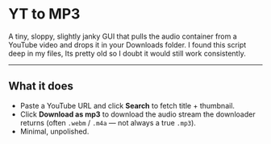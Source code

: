 # YT to MP3 

A tiny, sloppy, slightly janky GUI that pulls the audio container from a YouTube video and drops it in your Downloads folder. I found this script deep in my files, Its pretty old so I doubt it would still work consistently.

---

## What it does

* Paste a YouTube URL and click **Search** to fetch title + thumbnail.
* Click **Download as mp3** to download the audio stream the downloader returns (often `.webm` / `.m4a` — not always a true `.mp3`).
* Minimal, unpolished.


